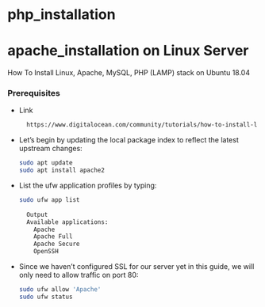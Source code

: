 # php_installation
# apache_installation on Linux Server

How To Install Linux, Apache, MySQL, PHP (LAMP) stack on Ubuntu 18.04

### Prerequisites

* Link 
  ```sh
    https://www.digitalocean.com/community/tutorials/how-to-install-linux-apache-mysql-php-lamp-stack-ubuntu-18-04
  ```

* Let’s begin by updating the local package index to reflect the latest upstream changes:
  ```sh
  sudo apt update
  sudo apt install apache2
  ```

* List the ufw application profiles by typing:
  ```sh
  sudo ufw app list
    
    Output
    Available applications:
      Apache
      Apache Full
      Apache Secure
      OpenSSH
  ```

* Since we haven’t configured SSL for our server yet in this guide, we will only need to allow traffic on port 80:
  ```sh
  sudo ufw allow 'Apache'
  sudo ufw status
  ```
